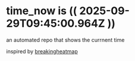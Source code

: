 # time_now is (( 2025-09-29T09:45:00.964Z ))

an automated repo that shows the currnent time

inspired by [breakingheatmap](https://github.com/breakingheatmap/breakingheatmap)